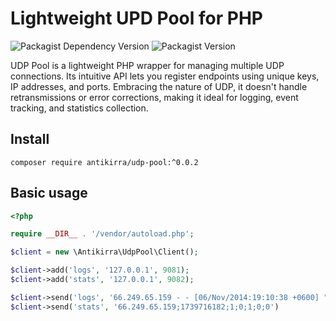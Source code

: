 # Lightweight UPD Pool for PHP

![Packagist Dependency Version](https://img.shields.io/packagist/dependency-v/antikirra/udp-pool/php)
![Packagist Version](https://img.shields.io/packagist/v/antikirra/udp-pool)

UDP Pool is a lightweight PHP wrapper for managing multiple UDP connections. Its intuitive API lets you register
endpoints using unique keys, IP addresses, and ports. Embracing the nature of UDP, it doesn't handle retransmissions or
error corrections, making it ideal for logging, event tracking, and statistics collection.

## Install

```console
composer require antikirra/udp-pool:^0.0.2
```

## Basic usage

```php
<?php

require __DIR__ . '/vendor/autoload.php';

$client = new \Antikirra\UdpPool\Client();

$client->add('logs', '127.0.0.1', 9081);
$client->add('stats', '127.0.0.1', 9082);

$client->send('logs', '66.249.65.159 - - [06/Nov/2014:19:10:38 +0600] "GET /news/53f8d72920ba2744fe873ebc.html HTTP/1.1" 404 177 "-" "Mozilla/5.0 (iPhone; CPU iPhone OS 6_0 like Mac OS X) AppleWebKit/536.26 (KHTML, like Gecko) Version/6.0 Mobile/10A5376e Safari/8536.25 (compatible; Googlebot/2.1; +http://www.google.com/bot.html)"')
$client->send('stats', '66.249.65.159;1739716182;1;0;1;0;0')
```
